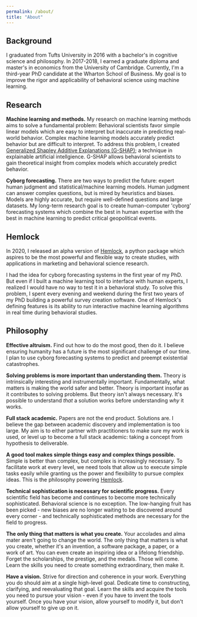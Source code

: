 ```yaml
---
permalink: /about/
title: "About"
---
```


## Background

I graduated from Tufts University in 2016 with a bachelor's in cognitive science and philosophy. In 2017-2018, I earned a graduate diploma and master's in economics from the University of Cambridge. Currently, I'm a third-year PhD candidate at the Wharton School of Business. My goal is to improve the rigor and applicability of behavioral science using machine learning.

## Research

**Machine learning and methods.** My research on machine learning methods aims to solve a fundamental problem: Behavioral scientists favor simple linear models which are easy to interpret but inaccurate in predicting real-world behavior. Complex machine learning models accurately predict behavior but are difficult to interpret. To address this problem, I created <a href="https://arxiv.org/pdf/2006.07155.pdf" target="_blank">Generalized Shapley Additive Explanations (G-SHAP)</a>; a technique in explainable artificial intellgience. G-SHAP allows behavioral scientists to gain theoretical insight from complex models which accurately predict behavior.

**Cyborg forecasting.** There are two ways to predict the future: expert human judgment and statistical/machine learning models. Human judgment can answer complex questions, but is mired by heuristics and biases. Models are highly accurate, but require well-defined questions and large datasets. My long-term research goal is to create human-computer 'cyborg' forecasting systems which combine the best in human expertise with the best in machine learning to predict critical geopolitical events.

## Hemlock

In 2020, I released an alpha version of <a href="https://dsbowen.gitlab.io/hemlock/" target="_blank">Hemlock</a>, a python package which aspires to be the most powerful and flexible way to create studies, with applications in marketing and behavioral science research.

I had the idea for cyborg forecasting systems in the first year of my PhD. But even if I built a machine learning tool to interface with human experts, I realized I would have no way to test it in a behavioral study. To solve this problem, I spent every evening and weekend during the first two years of my PhD building a powerful survey creation software. One of Hemlock's defining features is its ability to run interactive machine learning algorithms in real time during behavioral studies.

## Philosophy

**Effective altruism.** Find out how to do the most good, then do it. I believe ensuring humanity has a future is the most significant challenge of our time. I plan to use cyborg forecasting systems to predict and preempt existential catastrophes.

**Solving problems is more important than understanding them.** Theory is intrinsically interesting and instrumentally important. Fundamentally, what matters is making the world safer and better. Theory is important insofar as it contributes to solving problems. But theory isn't always necessary. It's possible to understand *that* a solution works before understanding *why* it works.

**Full stack academic.** Papers are not the end product. Solutions are. I believe the gap between academic discovery and implementation is too large. My aim is to either partner with practitioners to make sure my work is used, or level up to become a full stack academic: taking a concept from hypothesis to deliverable.

**A good tool makes simple things easy and complex things possible.** Simple is better than complex, but complex is increasingly necessary. To facilitate work at every level, we need tools that allow us to execute simple tasks easily while granting us the power and flexibility to pursue complex ideas. This is the philosophy powering <a href="https://dsbowen.gitlab.io/hemlock" target="_blank">Hemlock</a>.

**Technical sophistication is necessary for scientific progress.** Every scientific field has become and continues to become more technically sophisticated. Behavioral science is no exception. The low-hanging fruit has been picked - new biases are no longer waiting to be discovered around every corner - and technically sophisticated methods are necessary for the field to progress.

**The only thing that matters is what you create.** Your accolades and alma mater aren't going to change the world. The only thing that matters is what you create, whether it's an invention, a software package, a paper, or a work of art. You can even create an inspiring idea or a lifelong friendship. Forget the scholarships, the prestige, and the medals. Those will come. Learn the skills you need to create something extraordinary, then make it.

**Have a vision.** Strive for direction and coherence in your work. Everything you do should aim at a single high-level goal. Dedicate time to constructing, clarifying, and reevaluating that goal. Learn the skills and acquire the tools you need to pursue your vision - even if you have to invent the tools yourself. Once you have your vision, allow yourself to modify it, but don't allow yourself to give up on it.
